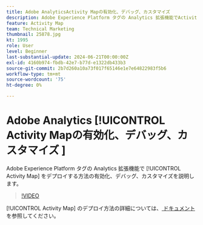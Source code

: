 ```yaml
---
title: Adobe AnalyticsActivity Mapの有効化、デバッグ、カスタマイズ
description: Adobe Experience Platform タグの Analytics 拡張機能でActivity Mapをデプロイする方法の有効化、デバッグ、カスタマイズを説明します。
feature: Activity Map
team: Technical Marketing
thumbnail: 25878.jpg
kt: 1995
role: User
level: Beginner
last-substantial-update: 2024-06-21T00:00:00Z
exl-id: 4160b974-fbdb-42e7-b77d-e1322db433b3
source-git-commit: 2b7d260a10a73f017f65146e1e7e64822983f5b6
workflow-type: tm+mt
source-wordcount: '75'
ht-degree: 0%

---
```


# Adobe Analytics [!UICONTROL Activity Mapの有効化、デバッグ、カスタマイズ ]

Adobe Experience Platform タグの Analytics 拡張機能で [!UICONTROL Activity Map] をデプロイする方法の有効化、デバッグ、カスタマイズを説明します。

>[!VIDEO](https://video.tv.adobe.com/v/25878?quality=12&learn=on)

[!UICONTROL Activity Map] のデプロイ方法の詳細については、[ ドキュメント ](https://experienceleague.adobe.com/en/docs/analytics/analyze/activity-map/getting-started/activitymap-enable) を参照してください。
